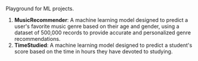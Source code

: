 Playground for ML projects.

1. **MusicRecommender**: A machine learning model designed to predict a user's favorite music genre based on their age and gender, using a dataset of 500,000 records to provide accurate and personalized genre recommendations.
2. **TimeStudied**: A machine learning model designed to predict a student's score based on the time in hours they have devoted to studying.
